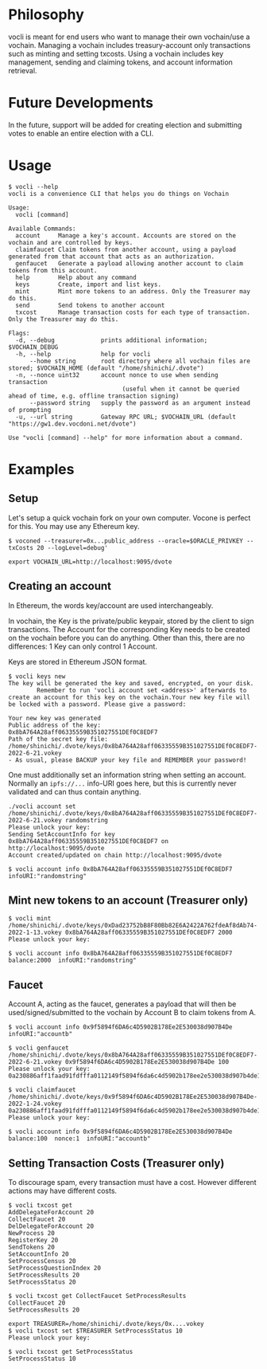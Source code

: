 # Philosophy
vocli is meant for end users who want to manage their own vochain/use a vochain. Managing a vochain includes treasury-account only transactions such as minting and setting txcosts. Using a vochain includes key management, sending and claiming tokens, and account information retrieval.


# Future Developments
In the future, support will be added for creating election and submitting votes to enable an entire election with a CLI.

# Usage
```
$ vocli --help
vocli is a convenience CLI that helps you do things on Vochain

Usage:
  vocli [command]

Available Commands:
  account     Manage a key's account. Accounts are stored on the vochain and are controlled by keys.
  claimfaucet Claim tokens from another account, using a payload generated from that account that acts as an authorization.
  genfaucet   Generate a payload allowing another account to claim tokens from this account.
  help        Help about any command
  keys        Create, import and list keys.
  mint        Mint more tokens to an address. Only the Treasurer may do this.
  send        Send tokens to another account
  txcost      Manage transaction costs for each type of transaction. Only the Treasurer may do this.

Flags:
  -d, --debug             prints additional information; $VOCHAIN_DEBUG
  -h, --help              help for vocli
      --home string       root directory where all vochain files are stored; $VOCHAIN_HOME (default "/home/shinichi/.dvote")
  -n, --nonce uint32      account nonce to use when sending transaction
                                (useful when it cannot be queried ahead of time, e.g. offline transaction signing)
      --password string   supply the password as an argument instead of prompting
  -u, --url string        Gateway RPC URL; $VOCHAIN_URL (default "https://gw1.dev.vocdoni.net/dvote")

Use "vocli [command] --help" for more information about a command.
```

# Examples
## Setup
Let's setup a quick vochain fork on your own computer. Vocone is perfect for this. You may use any Ethereum key.

`$ voconed --treasurer=0x...public_address --oracle=$ORACLE_PRIVKEY --txCosts 20 --logLevel=debug'`

`export VOCHAIN_URL=http://localhost:9095/dvote`

## Creating an account
In Ethereum, the words key/account are used interchangeably.

In vochain, the Key is the private/public keypair, stored by the client to sign transactions. The Account for the corresponding Key needs to be created on the vochain before you can do anything. Other than this, there are no differences: 1 Key can only control 1 Account.

Keys are stored in Ethereum JSON format.
```
$ vocli keys new
The key will be generated the key and saved, encrypted, on your disk.
		Remember to run 'vocli account set <address>' afterwards to create an account for this key on the vochain.Your new key file will be locked with a password. Please give a password:

Your new key was generated
Public address of the key:   0x8bA764A28aff06335559B351027551DEf0C8EDF7
Path of the secret key file: /home/shinichi/.dvote/keys/0x8bA764A28aff06335559B351027551DEf0C8EDF7-2022-6-21.vokey
- As usual, please BACKUP your key file and REMEMBER your password!

```

One must additionally set an information string when setting an account. Normally an `ipfs://...` info-URI goes here, but this is currently never validated and can thus contain anything.
```
./vocli account set /home/shinichi/.dvote/keys/0x8bA764A28aff06335559B351027551DEf0C8EDF7-2022-6-21.vokey randomstring
Please unlock your key:
Sending SetAccountInfo for key 0x8bA764A28aff06335559B351027551DEf0C8EDF7 on http://localhost:9095/dvote
Account created/updated on chain http://localhost:9095/dvote
```

```
$ vocli account info 0x8bA764A28aff06335559B351027551DEf0C8EDF7
infoURI:"randomstring"
```

## Mint new tokens to an account (Treasurer only)
```
$ vocli mint /home/shinichi/.dvote/keys/0xDad23752bB8F80Bb82E6A2422A762fdeAf8dAb74-2022-1-13.vokey 0x8bA764A28aff06335559B351027551DEf0C8EDF7 2000
Please unlock your key:

$ vocli account info 0x8bA764A28aff06335559B351027551DEf0C8EDF7
balance:2000  infoURI:"randomstring"
```

## Faucet
Account A, acting as the faucet, generates a payload that will then be used/signed/submitted to the vochain by Account B to claim tokens from A.

```
$ vocli account info 0x9f5894f6DA6c4D5902B178Ee2E530038d907B4De
infoURI:"accountb"

$ vocli genfaucet /home/shinichi/.dvote/keys/0x8bA764A28aff06335559B351027551DEf0C8EDF7-2022-6-21.vokey 0x9f5894f6DA6c4D5902B178Ee2E530038d907B4De 100
Please unlock your key:
0a230886aff1faad91fdfffa0112149f5894f6da6c4d5902b178ee2e530038d907b4de1864124157c202e2566a29d75d6c988602dcf491ba68c9dc59b631abd3ce3e9ec6a52db60f2448789a5fdcc0e0005dff29a3f2754ba839bd3776b047caa610acbbe42d4201

$ vocli claimfaucet /home/shinichi/.dvote/keys/0x9f5894f6DA6c4D5902B178Ee2E530038d907B4De-2022-1-24.vokey 0a230886aff1faad91fdfffa0112149f5894f6da6c4d5902b178ee2e530038d907b4de1864124157c202e2566a29d75d6c988602dcf491ba68c9dc59b631abd3ce3e9ec6a52db60f2448789a5fdcc0e0005dff29a3f2754ba839bd3776b047caa610acbbe42d4201
Please unlock your key:

$ vocli account info 0x9f5894f6DA6c4D5902B178Ee2E530038d907B4De
balance:100  nonce:1  infoURI:"accountb"
```

## Setting Transaction Costs (Treasurer only)
To discourage spam, every transaction must have a cost. However different actions may have different costs.

```
$ vocli txcost get
AddDelegateForAccount 20
CollectFaucet 20
DelDelegateForAccount 20
NewProcess 20
RegisterKey 20
SendTokens 20
SetAccountInfo 20
SetProcessCensus 20
SetProcessQuestionIndex 20
SetProcessResults 20
SetProcessStatus 20

$ vocli txcost get CollectFaucet SetProcessResults
CollectFaucet 20
SetProcessResults 20
```

```
export TREASURER=/home/shinichi/.dvote/keys/0x....vokey
$ vocli txcost set $TREASURER SetProcessStatus 10
Please unlock your key:

$ vocli txcost get SetProcessStatus
SetProcessStatus 10
```

